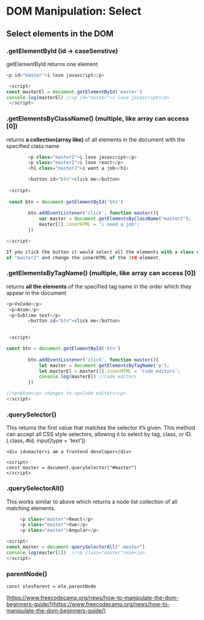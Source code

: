 # DOM Manipulation: Select

## Select elements in the DOM

### .getElementById  \(id -&gt; caseSenstive\)

getElementById returns one element 

```javascript
<p id="master">i love javascript</p>

 <script>
const masterEl = document.getElementById('master')
console.log(masterEl) //<p id="master">i love javascript</p> 
 </script>
```

### .getElementsByClassName\(\)    \(multiple, like array can access \[0\]\)

returns **a collection\(array like\)** of all elements in the document with the specified class name 

```javascript
        <p class="master2">i love javascript</p>
        <p class="master2">i love react</p>
        <h1 class="master2">i want a job</h1>

        <button id="btn">click me</button>
 
 <script>
 
 const btn = document.getElementById('btn')
        
        btn.addEventListener('click', function master(){
            var master = document.getElementsByClassName("master2");
            master[2].innerHTML = 'i need a job';
        })

</script>

If you click the button it would select all the elements with a class name 
of "master2" and change the innerHTML of the 3rd element.
```

### .getElementsByTagName\(\)    \(multiple, like array can access \[0\]\)

returns **all the elements** of the specified tag name in the order which they appear in the document

```javascript
<p>VsCode</p>
 <p>Atom</p>
 <p>Sublime text</p>
        <button id="btn">click me</button>
       

 <script>

const btn = document.getElementById('btn')
        
        btn.addEventListener('click', function master(){
            let master = document.getElementsByTagName('p');
            let masterEl = master[1].innerHTML = 'Code editors';
            console.log(masterEl) //Code editors
        })

//<p>Atom</p> changes to <p>Code editors</p>
</script>
```

### .querySelector\(\)

This returns the first value that matches the selector it’s given. This method can accept all CSS style selectors, allowing it to select by tag, class, or ID. \(.class, \#id, input\[type = 'text'\]\)

```text
<div id=master>i am a frontend developer</div>

<script>
const master = document.querySelector("#master") 
</script>
```

### .querySelectorAll\(\)

This works similar to above which returns a node list collection of all matching elements.

```javascript
     <p class="master">React</p>
     <p class="master">Vue</p>
     <p class="master">Angular</p>

<script>
const master = document.querySelectorAll(".master") 
console.log(master[1])  //<p class="master">Vue</p>
</script>
```

### parentNode\(\)

```text
const elesParent = ele.parentNode
```

[https://www.freecodecamp.org/news/how-to-manipulate-the-dom-beginners-guide/](https://www.freecodecamp.org/news/how-to-manipulate-the-dom-beginners-guide/)

